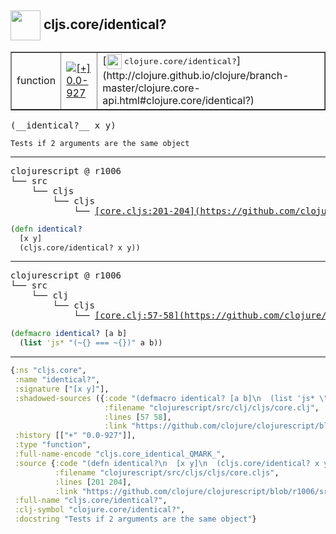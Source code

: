 ## <img width="48px" valign="middle" src="http://i.imgur.com/Hi20huC.png"> cljs.core/identical?

 <table border="1">
<tr>
<td>function</td>
<td><a href="https://github.com/cljsinfo/api-refs/tree/0.0-927"><img valign="middle" alt="[+] 0.0-927" src="https://img.shields.io/badge/+-0.0--927-lightgrey.svg"></a> </td>
<td>
[<img height="24px" valign="middle" src="http://i.imgur.com/1GjPKvB.png"> <samp>clojure.core/identical?</samp>](http://clojure.github.io/clojure/branch-master/clojure.core-api.html#clojure.core/identical?)
</td>
</tr>
</table>

 <samp>
(__identical?__ x y)<br>
</samp>

```
Tests if 2 arguments are the same object
```

---

 <pre>
clojurescript @ r1006
└── src
    └── cljs
        └── cljs
            └── <ins>[core.cljs:201-204](https://github.com/clojure/clojurescript/blob/r1006/src/cljs/cljs/core.cljs#L201-L204)</ins>
</pre>

```clj
(defn identical?
  [x y]
  (cljs.core/identical? x y))
```


---

 <pre>
clojurescript @ r1006
└── src
    └── clj
        └── cljs
            └── <ins>[core.clj:57-58](https://github.com/clojure/clojurescript/blob/r1006/src/clj/cljs/core.clj#L57-L58)</ins>
</pre>

```clj
(defmacro identical? [a b]
  (list 'js* "(~{} === ~{})" a b))
```

---

```clj
{:ns "cljs.core",
 :name "identical?",
 :signature ["[x y]"],
 :shadowed-sources ({:code "(defmacro identical? [a b]\n  (list 'js* \"(~{} === ~{})\" a b))",
                     :filename "clojurescript/src/clj/cljs/core.clj",
                     :lines [57 58],
                     :link "https://github.com/clojure/clojurescript/blob/r1006/src/clj/cljs/core.clj#L57-L58"}),
 :history [["+" "0.0-927"]],
 :type "function",
 :full-name-encode "cljs.core_identical_QMARK_",
 :source {:code "(defn identical?\n  [x y]\n  (cljs.core/identical? x y))",
          :filename "clojurescript/src/cljs/cljs/core.cljs",
          :lines [201 204],
          :link "https://github.com/clojure/clojurescript/blob/r1006/src/cljs/cljs/core.cljs#L201-L204"},
 :full-name "cljs.core/identical?",
 :clj-symbol "clojure.core/identical?",
 :docstring "Tests if 2 arguments are the same object"}

```
